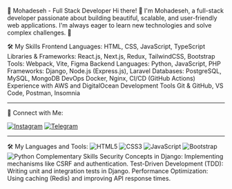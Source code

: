 
🌟 Mohadeseh - Full Stack Developer
Hi there! 👋 I'm Mohadeseh, a full-stack developer passionate about building beautiful, scalable, and user-friendly web applications. I'm always eager to learn new technologies and solve complex challenges. 🚀

🛠 My Skills
Frontend
Languages: HTML, CSS, JavaScript, TypeScript
Libraries & Frameworks: React.js, Next.js, Redux, TailwindCSS, Bootstrap
Tools: Webpack, Vite, Figma
Backend
Languages: Python, JavaScript, PHP
Frameworks: Django, Node.js (Express.js), Laravel
Databases: PostgreSQL, MySQL, MongoDB
DevOps
Docker, Nginx, CI/CD (GitHub Actions)
Experience with AWS and DigitalOcean
Development Tools
Git & GitHub, VS Code, Postman, Insomnia

---

📱 Connect with Me:

[![Instagram](https://img.shields.io/badge/-Instagram-pink)](https://www.instagram.com/mohdse.doosti?igsh=MTQ0aGtnN3p3MTZreg==)
[![Telegram](https://img.shields.io/badge/-Telegram-blue)](https://t.me/Mewewoa)

---

🛠 My Languages and Tools:
![HTML5](https://img.shields.io/badge/-HTML5-orange)
![CSS3](https://img.shields.io/badge/-CSS3-blue)
![JavaScript](https://img.shields.io/badge/-JavaScript-yellow)
![Bootstrap](https://img.shields.io/badge/-Bootstrap-purple)
![Python](https://img.shields.io/badge/-Python-blue) 
Complementary Skills
Security Concepts in Django: Implementing mechanisms like CSRF and authentication.
Test-Driven Development (TDD): Writing unit and integration tests in Django.
Performance Optimization: Using caching (Redis) and improving API response times.
